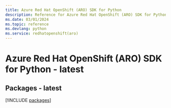 ```yaml
---
title: Azure Red Hat OpenShift (ARO) SDK for Python
description: Reference for Azure Red Hat OpenShift (ARO) SDK for Python
ms.date: 03/01/2024
ms.topic: reference
ms.devlang: python
ms.service: redhatopenshift(aro)
---
```

# Azure Red Hat OpenShift (ARO) SDK for Python - latest
## Packages - latest
[!INCLUDE [packages](red-hat-openshift-(aro)-index.md)]